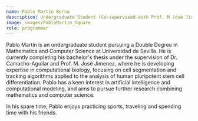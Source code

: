 ```yaml
---
name: Pablo Martín Berna
description: Undergraduate Student (Co-supervised with Prof. M José Jimenez)
image: images/PabloMartin_Square
role: programmer
---
```


Pablo Martín is an undergraduate student pursuing a Double Degree in Mathematics and Computer Science at Universidad de Sevilla. He is currently completing his bachelor's thesis under the supervision of Dr. Camacho-Aguilar and Prof. M. José Jimenez, where he is developing expertise in computational biology, focusing on cell segmentation and tracking algorithms applied to the analysis of human pluripotent stem cell differentiation. Pablo has a keen interest in artificial intelligence and computational modeling, and aims to pursue further research combining mathematics and computer science. 

In his spare time, Pablo enjoys practicing sports, traveling and spending time with his friends.

